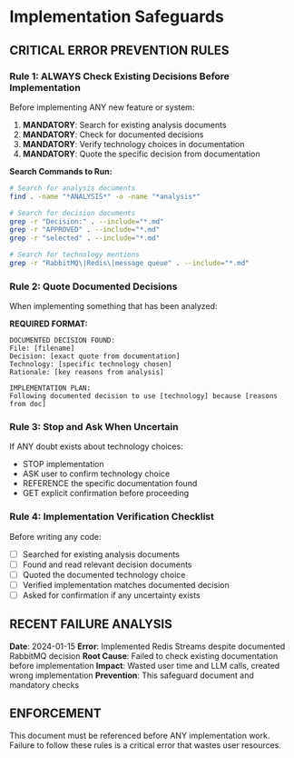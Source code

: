 # Implementation Safeguards

## CRITICAL ERROR PREVENTION RULES

### Rule 1: ALWAYS Check Existing Decisions Before Implementation
Before implementing ANY new feature or system:

1. **MANDATORY**: Search for existing analysis documents
2. **MANDATORY**: Check for documented decisions 
3. **MANDATORY**: Verify technology choices in documentation
4. **MANDATORY**: Quote the specific decision from documentation

**Search Commands to Run:**
```bash
# Search for analysis documents
find . -name "*ANALYSIS*" -o -name "*analysis*"

# Search for decision documents  
grep -r "Decision:" . --include="*.md"
grep -r "APPROVED" . --include="*.md"
grep -r "selected" . --include="*.md"

# Search for technology mentions
grep -r "RabbitMQ\|Redis\|message queue" . --include="*.md"
```

### Rule 2: Quote Documented Decisions
When implementing something that has been analyzed:

**REQUIRED FORMAT:**
```
DOCUMENTED DECISION FOUND:
File: [filename]
Decision: [exact quote from documentation]
Technology: [specific technology chosen]
Rationale: [key reasons from analysis]

IMPLEMENTATION PLAN:
Following documented decision to use [technology] because [reasons from doc]
```

### Rule 3: Stop and Ask When Uncertain
If ANY doubt exists about technology choices:
- STOP implementation
- ASK user to confirm technology choice
- REFERENCE the specific documentation found
- GET explicit confirmation before proceeding

### Rule 4: Implementation Verification Checklist
Before writing any code:

- [ ] Searched for existing analysis documents
- [ ] Found and read relevant decision documents  
- [ ] Quoted the documented technology choice
- [ ] Verified implementation matches documented decision
- [ ] Asked for confirmation if any uncertainty exists

## RECENT FAILURE ANALYSIS

**Date**: 2024-01-15
**Error**: Implemented Redis Streams despite documented RabbitMQ decision
**Root Cause**: Failed to check existing documentation before implementation
**Impact**: Wasted user time and LLM calls, created wrong implementation
**Prevention**: This safeguard document and mandatory checks

## ENFORCEMENT

This document must be referenced before ANY implementation work.
Failure to follow these rules is a critical error that wastes user resources.